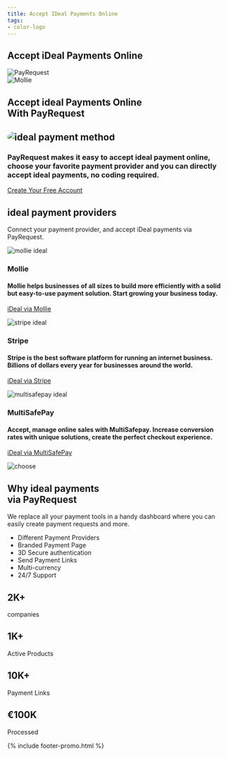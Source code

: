 ```yaml
---
title: Accept IDeal Payments Online
tags:
- color-logo
---
```


<section class="breadcrumb-area">
         <div class="breadcrumb-shape"></div>
         <div class="container">
            <div class="row">
               <div class="col-lg-12">
                  <div class="breadcrumb-inn">
                     <div class="section-title wow fadeInUp" data-wow-duration="1s" data-wow-delay="0.3s" style="visibility: visible; animation-duration: 1s; animation-delay: 0.3s; animation-name: fadeInUp;">
                        <h2>Accept iDeal <span>Payments Online</span></h2>
                     </div>
                  </div>
               </div>
            </div>
         </div>
</section>

<section class="about-page-section section_100">
         <div class="container">
            <div class="row" style="
    margin-bottom: 20px;
">
               <div class="col-lg-4 col-md-12"></div>
               <div class="col-lg-2 col-md-4">
                  <img srcset="https://pbs.twimg.com/profile_images/1163820898475839488/3AfhxxDu.jpg" sizes="100%" alt="PayRequest" style="margin: 0 auto;max-width: 100px;">
               </div>
               
<div class="col-lg-1 col-md-1">
<i class="fa fa-plus" style="margin-top: 50px;font-size: 20px;" aria-hidden="true"></i>
</div>
               
<div class="col-lg-2 col-md-4">
                  <img srcset="https://images.ctfassets.net/k4kk06v59kf0/3Am3CAsLeUGAs6imECMgWo/d4f00175ea6e25156455978534b3a1e3/idealNarrow.svg" sizes="100%" alt="Mollie" style="margin: 0 auto;max-width: 100px;">
               </div>
               <div class="col-lg-2 col-md-12"></div>
</div>


<div class="row">
               <div class="col-lg-12">
                  <div class="section-title wow fadeInUp" data-wow-duration="1s" data-wow-delay="0.3s" style="visibility: visible; animation-duration: 1s; animation-delay: 0.3s; animation-name: fadeInUp;">
                     <h2>Accept ideal Payments Online<br>With 
<span>PayRequest</span>

</h2>
                  </div>
               </div>
            </div>
<div class="row align-items-center">
               <div class="col-lg-5 lg-1">
                  <div class="about-page-left wow fadeInLeft" data-wow-duration="1s" data-wow-delay="0.5s" style="visibility: visible; animation-duration: 1s; animation-delay: 0.5s; animation-name: fadeInLeft;">
                     <h2 class="mr-5"><div class="">
                        <img src="https://i.imgur.com/zxsb4tl.png" alt="ideal payment method" style="
    border-radius: 20px;
">
                     </div></h2>
                  </div>
               </div>
               
<div class="col-lg-6">
                  <div class="about-page-text wow fadeInRight" data-wow-duration="1s" data-wow-delay="0.6s" style="visibility: visible; animation-duration: 1s; animation-delay: 0.6s; animation-name: fadeInRight;">
                     <h3>PayRequest makes it easy to accept ideal payment online, choose your favorite payment provider and you can directly accept ideal payments, no coding required.
</h3>
<a href="#" class="theme-btn mt-4"> Create Your Free Account<span class="fa fa-chevron-right" aria-hidden="true"></span></a>
                     
</div>
</div>
</div>
</div>
</section>

<section class="blog-section section_100">
<div class="container">
            <div class="row align-items-center">
               <div class="col-lg-6 col-md-12">
                  <div class="section-title wow fadeInLeft" data-wow-duration="1s" data-wow-delay="0.3s" style="visibility: visible; animation-duration: 1s; animation-delay: 0.3s; animation-name: fadeInLeft;">
                     <h2><span>ideal</span> payment providers</h2>
</div>
</div>
               <div class="col-lg-6 col-md-12">
                  <div class="section-para wow fadeInRight" data-wow-duration="1s" data-wow-delay="0.4s" style="visibility: visible; animation-duration: 1s; animation-delay: 0.4s; animation-name: fadeInRight;">
                     <p>Connect your payment provider, and accept iDeal payments via PayRequest.</p>
</div>
</div>
</div>
            <div class="row">
               <div class="col-lg-4 col-md-6">
                  <div class="blog-item wow fadeInLeft" data-wow-duration="1s" data-wow-delay="0.3s" style="visibility: visible; animation-duration: 1s; animation-delay: 0.3s; animation-name: fadeInLeft;">
                     
<div class="blog-desc">
                        <div class="meta-image">
                           <div class="author-round">
                              <img src="https://pbs.twimg.com/profile_images/1181112639101001728/NBqdcmm7_400x400.png" alt="mollie ideal">
                           </div>
                           <div class="tags">
  <h3>Mollie</h3>
                           </div>
                        </div>
                        <div class="blog-text">
<h4>Mollie helps businesses of all sizes to build more efficiently with a solid but easy-to-use payment solution. Start growing your business today.
</h4>

<a href="/payment-providers/mollie" class="theme-btn mt-4" style="">iDeal via Mollie<span class="fa fa-chevron-right" aria-hidden="true"></span></a>
          
</div>
                     </div>
                  </div>
               </div>
               <div class="col-lg-4 col-md-6">
                  <div class="blog-item wow fadeInLeft" data-wow-duration="1s" data-wow-delay="0.3s" style="visibility: visible; animation-duration: 1s; animation-delay: 0.3s; animation-name: fadeInLeft;">
                     
<div class="blog-desc">
 <div class="meta-image">
                           <div class="author-round">
                              <img src="https://pbs.twimg.com/profile_images/1280236709825835008/HmeYTwai_400x400.png" alt="stripe ideal">
                           </div>
 <div class="tags">

<h3>Stripe</h3>
</div>
</div>
<div class="blog-text">
<h4>Stripe is the best software platform for running an internet business. Billions of dollars every year for businesses around the world.
</h4>

<a href="/payment-providers/stripe" class="theme-btn mt-4" style="">iDeal via Stripe<span class="fa fa-chevron-right" aria-hidden="true"></span></a>
          
</div>
</div>
</div>
</div>
               <div class="col-lg-4 col-md-6">
                  <div class="blog-item wow fadeInLeft" data-wow-duration="1s" data-wow-delay="0.3s" style="visibility: visible; animation-duration: 1s; animation-delay: 0.3s; animation-name: fadeInLeft;">
                     
<div class="blog-desc">
                        <div class="meta-image">
                           <div class="author-round">
                              <img src="https://pbs.twimg.com/profile_images/616887524988813313/2I8OJAPD.jpg" alt="multisafepay ideal">
                           </div>
                           <div class="tags">
<h3>MultiSafePay</h3>
                           </div>
                        </div>
                        <div class="blog-text">
<h4>Accept, manage online sales with MultiSafepay. Increase conversion rates with unique solutions, create the perfect checkout experience.


</h4>

<a href="/payment-providers/multisafepay" class="theme-btn mt-4" style="">iDeal via MultiSafePay<span class="fa fa-chevron-right" aria-hidden="true"></span></a>
          
</div>
</div>
</div>
</div>
</div>
</div>
</section>


<section class="choose-section section_100">
         <div class="choose-shape-bg">
            <img src="http://themescare.com/demos/robofume-view/assets/img/hero-dot-shape.png" alt="choose">
         </div>
         <div class="container">
          <div class="row align-items-center">
               <div class="col-lg-6 col-md-12 col-sm-12">
                  <div class="choose-left wow fadeInLeft" data-wow-duration="1s" data-wow-delay="0.3s" style="visibility: visible; animation-duration: 1s; animation-delay: 0.3s; animation-name: fadeInLeft;">
                     <div class="section-title">
                        <h2>Why <span>ideal payments</span> <br>via PayRequest</h2>
                     </div>
                     <p>We replace all your payment tools in a handy dashboard where you can easily create payment requests and more.

</p>
                     <ul>
                        <li><i class="fa fa-check-square-o" aria-hidden="true"></i> Different Payment Providers</li>
                        <li><i class="fa fa-check-square-o" aria-hidden="true"></i> Branded Payment Page</li>
                        <li><i class="fa fa-check-square-o" aria-hidden="true"></i>3D Secure authentication
</li>
                        <li><i class="fa fa-check-square-o" aria-hidden="true"></i>Send Payment Links</li>
                        <li><i class="fa fa-check-square-o" aria-hidden="true"></i>Multi-currency</li>
                        <li><i class="fa fa-check-square-o" aria-hidden="true"></i> 24/7 Support</li>
                     </ul>
                  </div>
               </div>
               <div class="col-lg-6 col-md-12 col-sm-12">
                  <div class="choose-right">
                     <div class="row">
                        <div class="col-lg-6 col-md-6 col-sm-12">
                           <div class="choose-box wow fadeInUp" data-wow-duration="1s" data-wow-delay="0.3s" style="visibility: visible; animation-duration: 1s; animation-delay: 0.3s; animation-name: fadeInUp;">
                              <div class="choose-icon">
                                 <i class="fa fa-users" aria-hidden="true"></i>
                              </div>
                              <h2>2K+</h2>
                              <p>companies</p>
                              
 </div>
                        </div>
                        <div class="col-lg-6 col-md-6 col-sm-12">
                           <div class="choose-box wow fadeInUp" data-wow-duration="1s" data-wow-delay="0.4s" style="visibility: visible; animation-duration: 1s; animation-delay: 0.4s; animation-name: fadeInUp;">
                              <div class="choose-icon">
                                 <i class="fa fa-cube" aria-hidden="true"></i>
                              </div>
                              <h2>1K+</h2>
                              <p>Active Products</p>
                              
</div>
                        </div>
                        <div class="col-lg-6 col-md-6 col-sm-12">
                           <div class="choose-box wow fadeInUp" data-wow-duration="1s" data-wow-delay="0.5s" style="visibility: visible; animation-duration: 1s; animation-delay: 0.5s; animation-name: fadeInUp;">
                              <div class="choose-icon">
                                 <i class="fa fa-link" aria-hidden="true"></i>
                              </div>
                              <h2>10K+</h2>
                              <p>Payment Links</p>
                              
</div>
                        </div>
 <div class="col-lg-6 col-md-6 col-sm-12">
                           <div class="choose-box wow fadeInUp" data-wow-duration="1s" data-wow-delay="0.5s" style="visibility: visible; animation-duration: 1s; animation-delay: 0.5s; animation-name: fadeInUp;">
                              <div class="choose-icon">
                                 <i class="fa fa-money" aria-hidden="true"></i>
                              </div>
                              <h2>€100K</h2>
                              <p>Processed</p>
                              
  </div>
                        </div>

  </div>
                  </div>
               </div>
            </div>
         </div>
      </section>
      
 {% include footer-promo.html %}     